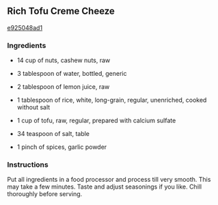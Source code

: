 ## Rich Tofu Creme Cheeze

[e925048ad1](http://www.food.com/recipe/rich-tofu-creme-cheeze-109965)

### Ingredients

 - 14 cup of nuts, cashew nuts, raw

 - 3 tablespoon of water, bottled, generic

 - 2 tablespoon of lemon juice, raw

 - 1 tablespoon of rice, white, long-grain, regular, unenriched, cooked without salt

 - 1 cup of tofu, raw, regular, prepared with calcium sulfate

 - 34 teaspoon of salt, table

 - 1 pinch of spices, garlic powder

### Instructions

Put all ingredients in a food processor and process till very smooth. This may take a few minutes. Taste and adjust seasonings if you like. Chill thoroughly before serving.